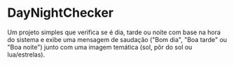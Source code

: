 # DayNightChecker
Um projeto simples que verifica se é dia, tarde ou noite com base na hora do sistema e exibe uma mensagem de saudação ("Bom dia", "Boa tarde" ou "Boa noite") junto com uma imagem temática (sol, pôr do sol ou lua/estrelas).
